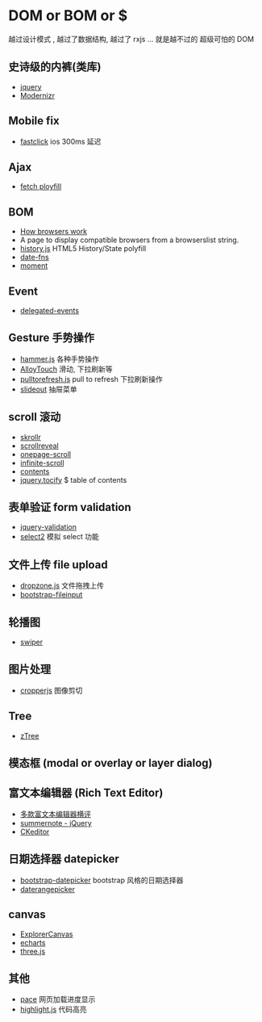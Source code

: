 # DOM or BOM or $

越过设计模式 , 越过了数据结构, 越过了 rxjs ... 就是越不过的 超级可怕的 DOM

## 史诗级的内裤(类库)

- [jquery](https://github.com/jquery/jquery)
- [Modernizr](https://github.com/Modernizr/Modernizr)

## Mobile fix

- [fastclick](https://github.com/ftlabs/fastclick) ios 300ms 延迟

## Ajax

- [fetch ployfill](https://github.com/github/fetch) 

## BOM

- [How browsers work](http://taligarsiel.com/Projects/howbrowserswork1.htm)
- [](https://browserl.ist/) A page to display compatible browsers from a browserslist string.
- [history.js](https://github.com/browserstate/history.js)   HTML5 History/State polyfill
- [date-fns](https://github.com/date-fns/date-fns) 
- [moment](https://github.com/moment/moment)

## Event

- [delegated-events](https://github.com/dgraham/delegated-events)

## Gesture 手势操作

- [hammer.js](https://github.com/hammerjs/hammer.js) 各种手势操作
- [AlloyTouch](https://github.com/AlloyTeam/AlloyTouch) 滑动, 下拉刷新等
- [pulltorefresh.js](https://github.com/BoxFactura/pulltorefresh.js) pull to refresh 下拉刷新操作
- [slideout](https://github.com/Mango/slideout) 抽屉菜单

## scroll 滚动

- [skrollr](https://github.com/Prinzhorn/skrollr)
- [scrollreveal](https://github.com/scrollreveal/scrollreveal)
- [onepage-scroll](https://github.com/peachananr/onepage-scroll)
- [infinite-scroll](https://github.com/metafizzy/infinite-scroll)
- [contents](https://github.com/gajus/contents)
- [jquery.tocify](https://github.com/gfranko/jquery.tocify.js) $ table of contents

## 表单验证 form validation

- [jquery-validation](https://github.com/jquery-validation/jquery-validation)
- [select2](https://github.com/select2/select2) 模拟 select 功能

## 文件上传 file upload

- [dropzone.js](https://github.com/enyo/dropzone) 文件拖拽上传
- [bootstrap-fileinput](https://github.com/kartik-v/bootstrap-fileinput)

## 轮播图 

- [swiper](https://github.com/nolimits4web/swiper)

## 图片处理

- [cropperjs](https://github.com/fengyuanchen/cropperjs) 图像剪切

## Tree

- [zTree](https://github.com/zTree/zTree_v3)

## 模态框 (modal or overlay or layer dialog)

## 富文本编辑器 (Rich Text Editor)

- [多款富文本编辑器横评](http://socialcompare.com/en/comparison/javascript-online-rich-text-editors)
- [summernote - jQuery](https://github.com/summernote/summernote/)
- [CKeditor](https://github.com/ckeditor/ckeditor-dev)

## 日期选择器 datepicker

- [bootstrap-datepicker](https://github.com/uxsolutions/bootstrap-datepicker) bootstrap 风格的日期选择器
- [daterangepicker](https://github.com/dangrossman/daterangepicker)

## canvas

- [ExplorerCanvas](https://github.com/arv/ExplorerCanvas)
- [echarts](https://github.com/apache/incubator-echarts)
- [three.js](https://github.com/mrdoob/three.js/)

## 其他

- [pace](https://github.com/HubSpot/pace) 网页加载进度显示
- [highlight.js](https://github.com/highlightjs/highlight.js) 代码高亮




